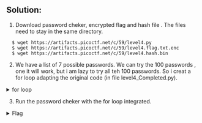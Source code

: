 ## Solution:
  1. Download password cheker, encrypted flag and hash file . The files need to stay in the same directory.  
  ```
    $ wget https://artifacts.picoctf.net/c/59/level4.py
    $ wget https://artifacts.picoctf.net/c/59/level4.flag.txt.enc
    $ wget https://artifacts.picoctf.net/c/59/level4.hash.bin
  ```
  2. We have a list of 7 possible passwords. We can try the 100 passwords , one it will work, but i am lazy to try all teh 100 passwords. So i creat a for loop adapting the original code (in file level4_Completed.py).
   <details>
      <summary> for loop </summary>
       
        def level_3_pw_check(user_pw):
          user_pw_hash = hash_pw(user_pw)
    
          if( user_pw_hash == correct_pw_hash ):
            print("Welcome back... your flag, user:")
            decryption = str_xor(flag_enc.decode(), user_pw)
            print(decryption)
            return
          else:
            pass
        
        pos_pw_list = ["158f", "1655", "d21e", "4966", "ed69", "1010", "dded", "844c", "40ab", "a948", "156c", "ab7f", "4a5f", "e38c", "ba12", "f7fd", "d780", "4f4d", "5ba1", "96c5", "55b9", "8a67", "d32b", "aa7a", "514b", "e4e1", "1230", "cd19", "d6dd", "b01f", "fd2f", "7587", "86c2", "d7b8", "55a2", "b77c", "7ffe", "4420", "e0ee", "d8fb", "d748", "b0fe", "2a37", "a638", "52db", "51b7", "5526", "40ed", "5356", "6ad4", "2ddd", "177d", "84ae", "cf88", "97a3", "17ad", "7124", "eff2", "e373", "c974", "7689", "b8b2", "e899", "d042", "47d9", "cca9", "ab2a", "de77", "4654", "9ecb", "ab6e", "bb8e", "b76b", "d661", "63f8", "7095", "567e", "b837", "2b80", "ad4f", "c514", "ffa4", "fc37", "7254", "b48b", "d38b", "a02b", "ec6c", "eacc", "8b70", "b03e", "1b36", "81ff", "77e4", "dbe6", "59d9", "fd6a", "5653", "8b95", "d0e5"]
        
        for ps in pos_pw_list:
          level_4_pw_check(ps)
       
   </details>
   
   3. Run the password cheker with the for loop integrated.
   
   <details>
       <summary> Flag </summary>
  
         picoCTF{fl45h_5pr1ng1ng_cf341ff1}
  
   </details>

